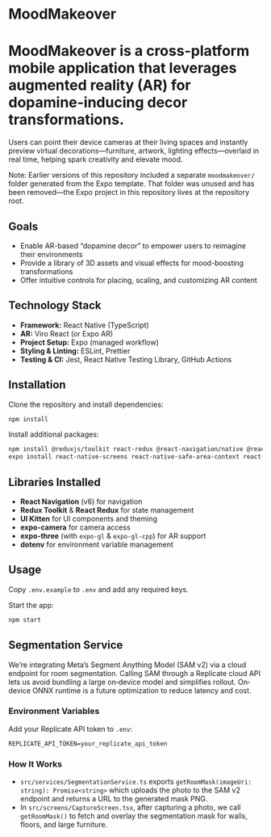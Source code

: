 # MoodMakeover

# MoodMakeover is a cross-platform mobile application that leverages augmented reality (AR) for dopamine-inducing decor transformations.

Users can point their device cameras at their living spaces and instantly preview virtual decorations—furniture, artwork, lighting effects—overlaid in real time, helping spark creativity and elevate mood.

Note: Earlier versions of this repository included a separate `moodmakeover/` folder generated from the Expo template. That folder was unused and has been removed—the Expo project in this repository lives at the repository root.

## Goals
- Enable AR-based “dopamine decor” to empower users to reimagine their environments
- Provide a library of 3D assets and visual effects for mood-boosting transformations
- Offer intuitive controls for placing, scaling, and customizing AR content

## Technology Stack
- **Framework:** React Native (TypeScript)
- **AR:** Viro React (or Expo AR)
- **Project Setup:** Expo (managed workflow)
- **Styling & Linting:** ESLint, Prettier
- **Testing & CI:** Jest, React Native Testing Library, GitHub Actions

## Installation

Clone the repository and install dependencies:
```sh
npm install
```

Install additional packages:
```sh
npm install @reduxjs/toolkit react-redux @react-navigation/native @react-navigation/native-stack @ui-kitten/components @eva-design/eva @ui-kitten/eva-icons dotenv
expo install react-native-screens react-native-safe-area-context react-native-gesture-handler expo-camera expo-gl expo-gl-cpp expo-three react-native-svg
```

## Libraries Installed

- **React Navigation** (v6) for navigation
- **Redux Toolkit** & **React Redux** for state management
- **UI Kitten** for UI components and theming
- **expo-camera** for camera access
- **expo-three** (with `expo-gl` & `expo-gl-cpp`) for AR support
- **dotenv** for environment variable management

## Usage

Copy `.env.example` to `.env` and add any required keys.

Start the app:
```sh
npm start
```

## Segmentation Service

We’re integrating Meta’s Segment Anything Model (SAM v2) via a cloud endpoint for room segmentation. Calling SAM through a Replicate cloud API lets us avoid bundling a large on‐device model and simplifies rollout. On‐device ONNX runtime is a future optimization to reduce latency and cost.

### Environment Variables

Add your Replicate API token to `.env`:
```env
REPLICATE_API_TOKEN=your_replicate_api_token
```

### How It Works

- `src/services/SegmentationService.ts` exports `getRoomMask(imageUri: string): Promise<string>` which uploads the photo to the SAM v2 endpoint and returns a URL to the generated mask PNG.
- In `src/screens/CaptureScreen.tsx`, after capturing a photo, we call `getRoomMask()` to fetch and overlay the segmentation mask for walls, floors, and large furniture.